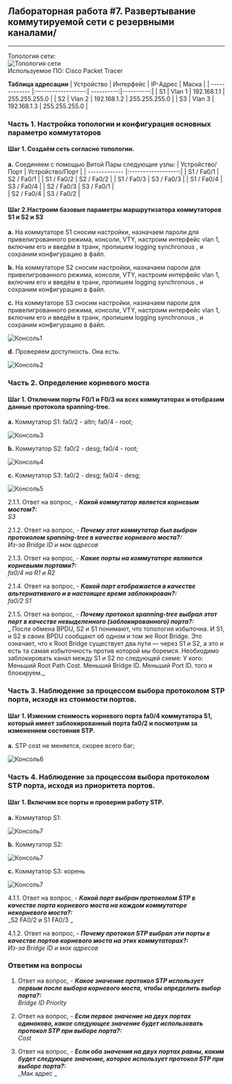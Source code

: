 ## Лабораторная работа #7. Развертывание коммутируемой сети с резервными каналами/
------

Топология сети:  
![Топология сети](https://github.com/Okatsladz/otus-NE-homework/blob/main/Labs/lab7/Images/Topology.png)  
Используемое ПО: Cisco Packet Tracer 

**Таблица адресации**
| Устройство | Интерфейс  | IP-Адрес |  Маска |
| ------------- |:------------------:| ----------:|----------:|
| S1     | Vlan 1 | 192.168.1.1 | 255.255.255.0 |
| S2     | Vlan 2 |  192.168.1.2  | 255.255.255.0 | 
| S3     | Vlan 3 |   192.168.1.3  | 255.255.255.0 | 


### Часть 1. Настройка топологии и конфигурация основных параметро коммутаторов

#### Шаг 1. Создаём сеть согласно топологии.  
**a.**	Соединяем с помощью Витой Пары следующие узлы:
| Устройство/Порт | Устройство/Порт | 
| ------------- |:------------------:| 
| S1 / Fa0/1     | S2 / Fa0/1    |
| S1 / Fa0/2     | S2 / Fa0/2    | 
| S1 / Fa0/3     | S3 / Fa0/3    | 
| S1 / Fa0/4     | S3 / Fa0/4    | 
| S2 / Fa0/3     | S3 / Fa0/1    |    
| S2 / Fa0/4     | S3 / Fa0/2    | 

#### Шаг 2.Настроим базовые параметры маршрутизатора коммутаторов S1 и S2 и S3
**a.**  На коммутаторе S1 cносим настройки, назначаем пароли для привелигрованного режима, консоли, VTY, настроим интерфейс vlan 1, включим его и введём в транк,  пропишем logging synchronous , и сохраним конфигурацию в файл.

**b.**  На коммутаторе S2 cносим настройки, назначаем пароли для привелигрованного режима, консоли, VTY, настроим интерфейс vlan 1, включим его и введём в транк,  пропишем logging synchronous , и сохраним конфигурацию в файл.

**c.**  На коммутаторе S3 cносим настройки, назначаем пароли для привелигрованного режима, консоли, VTY, настроим интерфейс vlan 1, включим его и введём в транк,  пропишем logging synchronous , и сохраним конфигурацию в файл.

![Консоль1](https://github.com/Okatsladz/otus-NE-homework/blob/main/Labs/lab7/Images/console1.png) 

**d.**  Проверяем доступность. Она есть.

![Консоль2](https://github.com/Okatsladz/otus-NE-homework/blob/main/Labs/lab7/Images/console2.png)  

### Часть 2. Определение корневого моста

#### Шаг 1. Отключим порты F0/1 и F0/3 на всех коммутаторах	и отобразим данные протокола spanning-tree.

**a.**  Коммутатор S1: fa0/2 - altn; fa0/4 - root;

![Консоль3](https://github.com/Okatsladz/otus-NE-homework/blob/main/Labs/lab7/Images/console3.png)  

**b.**  Коммутатор S2: fa0/2 - desg; fa0/4 - root; 

![Консоль4](https://github.com/Okatsladz/otus-NE-homework/blob/main/Labs/lab7/Images/console4.png)  

**c.**  Коммутатор S3: fa0/2 - desg; fa0/4 - desg;

![Консоль5](https://github.com/Okatsladz/otus-NE-homework/blob/main/Labs/lab7/Images/console5.png)  

2.1.1. Ответ на вопрос, - **_Какой коммутатор является корневым мостом?:_**  
_S3_ 

2.1.2. Ответ на вопрос, - **_Почему этот коммутатор был выбран протоколом spanning-tree в качестве корневого моста?:_**  
_Из-за Bridge ID и мак адресов_ 

2.1.3. Ответ на вопрос, - **_Какие порты на коммутаторе являются корневыми портами?:_**  
_fa0/4 на R1 и R2_ 

2.1.4. Ответ на вопрос, - **_Какой порт отображается в качестве альтернативного и в настоящее время заблокирован?:_**  
_fa0/2 S1_ 

2.1.5. Ответ на вопрос, - **_Почему протокол spanning-tree выбрал этот порт в качестве невыделенного (заблокированного) порта?:_**  
_ После обмена  BPDU, S2 и S1 понимают, что топология избыточна.  И S1, и S2 в своих BPDU сообщают об одном и том же Root Bridge. Это означает, что к Root Bridge существует два пути — через S1 и S2, а это и есть та самая избыточность против которой мы боремся. 
Необходимо заблокировать канал между S1 и S2 по следующей схеме:
У кого:
Меньший Root Path Cost.
Меньший Bridge ID.
Меньший Port ID.
того и блокируем._ 

### Часть 3. Наблюдение за процессом выбора протоколом STP порта, исходя из стоимости портов.

#### Шаг 1. Изменим стоимость корневого порта fa0/4 коммутатора S1, который имеет заблокированный порта fa0/2 и посмотрим за изменением состояния STP.

**a.**  STP cost не меняется, скорее всего баг;

![Консоль6](https://github.com/Okatsladz/otus-NE-homework/blob/main/Labs/lab7/Images/console6.png)  

### Часть 4. Наблюдение за процессом выбора протоколом STP порта, исходя из приоритета портов.

#### Шаг 1. Включим все порты и проверим работу STP. 

**a.**  Коммутатор S1: 

![Консоль7](https://github.com/Okatsladz/otus-NE-homework/blob/main/Labs/lab7/Images/console7.png)  

**b.**  Коммутатор S2: 

![Консоль7](https://github.com/Okatsladz/otus-NE-homework/blob/main/Labs/lab7/Images/console7.png)  

**c.**  Коммутатор S3: корень

![Консоль7](https://github.com/Okatsladz/otus-NE-homework/blob/main/Labs/lab7/Images/console7.png)  

4.1.1. Ответ на вопрос, - **_Какой порт выбран протоколом STP в качестве порта корневого моста на каждом коммутаторе некорневого моста?:_**  
_S2 FA0/2 и S1 FA0/3 _ 

4.1.2. Ответ на вопрос, - **_Почему протокол STP выбрал эти порты в качестве портов корневого моста на этих коммутаторах?:_**  
_Из-за Bridge ID и мак адресов_ 

### Ответим на вопросы 

1. Ответ на вопрос, - **_Какое значение протокол STP использует первым после выбора корневого моста, чтобы определить выбор порта?:_**  
_Bridge ID  Priority_ 

2. Ответ на вопрос, - **_Если первое значение на двух портах одинаково, какое следующее значение будет использовать протокол STP при выборе порта?:_**  
_Cost_ 

3. Ответ на вопрос, - **_Если оба значения на двух портах равны, каким будет следующее значение, которое использует протокол STP при выборе порта?:_**  
_Мак адрес _ 




